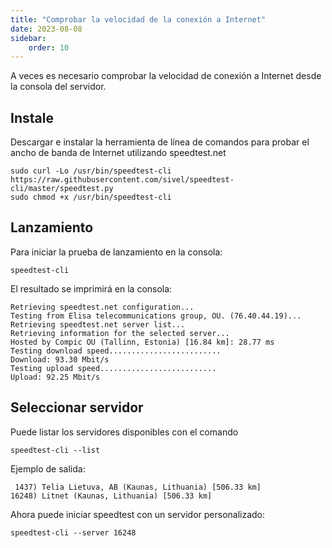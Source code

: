 ```yaml
---
title: "Comprobar la velocidad de la conexión a Internet"
date: 2023-08-08
sidebar:
    order: 10
---
```


A veces es necesario comprobar la velocidad de conexión a Internet desde la consola del servidor.

## Instale[](/es/misc/tools-and-utilities/speedtest#install)

Descargar e instalar la herramienta de línea de comandos para probar el ancho de banda de Internet utilizando speedtest.net

```
sudo curl -Lo /usr/bin/speedtest-cli https://raw.githubusercontent.com/sivel/speedtest-cli/master/speedtest.py
sudo chmod +x /usr/bin/speedtest-cli
```

## Lanzamiento[](/es/misc/tools-and-utilities/speedtest#launch)

Para iniciar la prueba de lanzamiento en la consola:

```
speedtest-cli
```

El resultado se imprimirá en la consola:

```
Retrieving speedtest.net configuration...
Testing from Elisa telecommunications group, OU. (76.40.44.19)...
Retrieving speedtest.net server list...
Retrieving information for the selected server...
Hosted by Compic OU (Tallinn, Estonia) [16.84 km]: 28.77 ms
Testing download speed.........................
Download: 93.30 Mbit/s
Testing upload speed..........................
Upload: 92.25 Mbit/s
```

## Seleccionar servidor[](/es/misc/tools-and-utilities/speedtest#select-server)

Puede listar los servidores disponibles con el comando

```
speedtest-cli --list
```

Ejemplo de salida:

```
 1437) Telia Lietuva, AB (Kaunas, Lithuania) [506.33 km]
16248) Litnet (Kaunas, Lithuania) [506.33 km]
```

Ahora puede iniciar speedtest con un servidor personalizado:

```
speedtest-cli --server 16248
```

